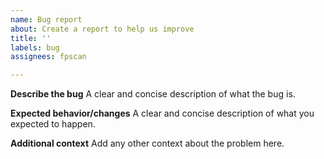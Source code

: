 ```yaml
---
name: Bug report
about: Create a report to help us improve
title: ''
labels: bug
assignees: fpscan

---
```


**Describe the bug**
A clear and concise description of what the bug is.

**Expected behavior/changes**
A clear and concise description of what you expected to happen.

**Additional context**
Add any other context about the problem here.
